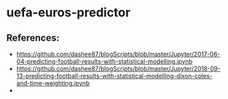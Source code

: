 # uefa-euros-predictor
 
## References:
* https://github.com/dashee87/blogScripts/blob/master/Jupyter/2017-06-04-predicting-football-results-with-statistical-modelling.ipynb
* https://github.com/dashee87/blogScripts/blob/master/Jupyter/2018-09-13-predicting-football-results-with-statistical-modelling-dixon-coles-and-time-weighting.ipynb
* 